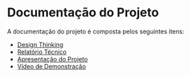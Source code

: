 # Documentação do Projeto

A documentação do projeto é composta pelos seguintes itens: 
 - [Design Thinking](https://github.com/ICEI-PUC-Minas-PPLCC-TI/ti-1-ppl-cc-m-20231-finaciart/blob/master/docs/concepcao/PPLCC-M%20-%20T1-G02%20-%20Finan%C3%A7as.pdf)
 - [Relatório Técnico](relatorio/Relatorio%20Tecnico%20-%20TEMPLATE.md)
 - [Apresentação do Projeto](apresentacao/apresentacao%20-%20TEMPLATE.pptx)
 - [Vídeo de Demonstração](https://youtube.com)

